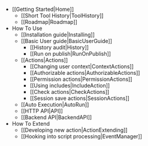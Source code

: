 * [[Getting Started|Home]]
    * [[Short Tool History|ToolHistory]]
    * [[Roadmap|Roadmap]]
* How To Use
    * [[Installation guide|Installing]]
    * [[Basic User guide|BasicUserGuide]]
        * [[History audit|History]]
        * [[Run on publish|RunOnPublish]]
    * [[Actions|Actions]]
        * [[Changing user context|ContextActions]]
        * [[Authorizable actions|AuthorizableActions]]
        * [[Permission actions|PermissionActions]]
        * [[Using includes|IncludeAction]]
        * [[Check actions|CheckActions]]
        * [[Session save actions|SessionActions]]
    * [[Auto Execution|AutoRun]]
    * [[HTTP API|API]]
    * [[Backend API|BackendAPI]]
* How To Extend
    * [[Developing new action|ActionExtending]]
    * [[Hooking into script processing|EventManager]]

